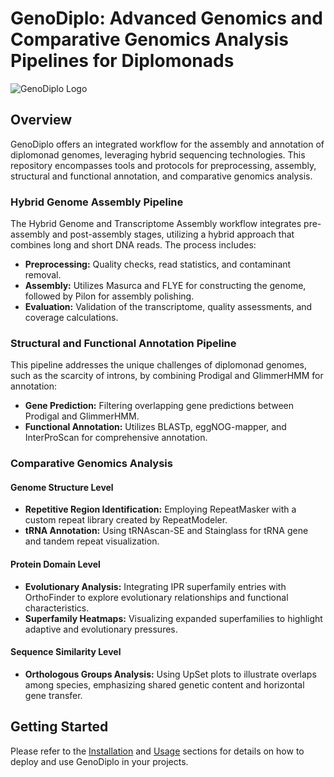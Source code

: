 # GenoDiplo: Advanced Genomics and Comparative Genomics Analysis Pipelines for Diplomonads
![GenoDiplo Logo](logo.png "GenoDiplo Logo")

## Overview
GenoDiplo offers an integrated workflow for the assembly and annotation of diplomonad genomes, leveraging hybrid sequencing technologies. This repository encompasses tools and protocols for preprocessing, assembly, structural and functional annotation, and comparative genomics analysis.

### Hybrid Genome Assembly Pipeline
The Hybrid Genome and Transcriptome Assembly workflow integrates pre-assembly and post-assembly stages, utilizing a hybrid approach that combines long and short DNA reads. The process includes:

- **Preprocessing:** Quality checks, read statistics, and contaminant removal.
- **Assembly:** Utilizes Masurca and FLYE for constructing the genome, followed by Pilon for assembly polishing.
- **Evaluation:** Validation of the transcriptome, quality assessments, and coverage calculations.

### Structural and Functional Annotation Pipeline
This pipeline addresses the unique challenges of diplomonad genomes, such as the scarcity of introns, by combining Prodigal and GlimmerHMM for annotation:

- **Gene Prediction:** Filtering overlapping gene predictions between Prodigal and GlimmerHMM.
- **Functional Annotation:** Utilizes BLASTp, eggNOG-mapper, and InterProScan for comprehensive annotation.

### Comparative Genomics Analysis

#### Genome Structure Level
- **Repetitive Region Identification:** Employing RepeatMasker with a custom repeat library created by RepeatModeler.
- **tRNA Annotation:** Using tRNAscan-SE and Stainglass for tRNA gene and tandem repeat visualization.

#### Protein Domain Level
- **Evolutionary Analysis:** Integrating IPR superfamily entries with OrthoFinder to explore evolutionary relationships and functional characteristics.
- **Superfamily Heatmaps:** Visualizing expanded superfamilies to highlight adaptive and evolutionary pressures.

#### Sequence Similarity Level
- **Orthologous Groups Analysis:** Using UpSet plots to illustrate overlaps among species, emphasizing shared genetic content and horizontal gene transfer.

## Getting Started
Please refer to the [Installation](#installation) and [Usage](#usage) sections for details on how to deploy and use GenoDiplo in your projects.

